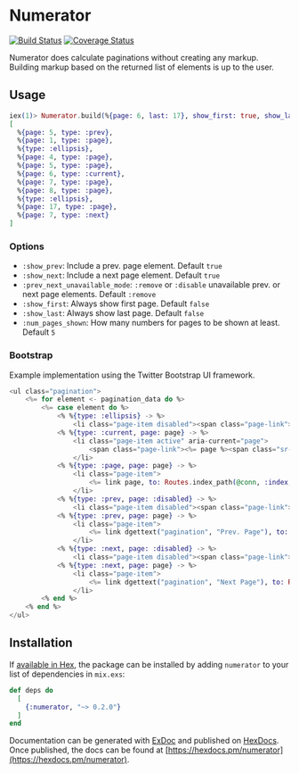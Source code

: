 # Numerator
[![Build Status](https://travis-ci.org/madeitGmbH/numerator.svg?branch=master)](https://travis-ci.org/madeitGmbH/numerator)
[![Coverage Status](https://coveralls.io/repos/github/madeitGmbH/numerator/badge.svg?branch=master)](https://coveralls.io/github/madeitGmbH/numerator?branch=master)

Numerator does calculate paginations without creating any markup. Building markup based on the returned list of elements is up to the user.

## Usage

```elixir
iex(1)> Numerator.build(%{page: 6, last: 17}, show_first: true, show_last: true)
[
  %{page: 5, type: :prev},
  %{page: 1, type: :page},
  %{type: :ellipsis},
  %{page: 4, type: :page},
  %{page: 5, type: :page},
  %{page: 6, type: :current},
  %{page: 7, type: :page},
  %{page: 8, type: :page},
  %{type: :ellipsis},
  %{page: 17, type: :page},
  %{page: 7, type: :next}
]
```

### Options

* `:show_prev`: Include a prev. page element. Default `true`
* `:show_next`: Include a next page element. Default `true`
* `:prev_next_unavailable_mode`: `:remove` or `:disable` unavailable prev. or next page elements. Default `:remove`
* `:show_first`: Always show first page. Default `false`
* `:show_last`: Always show last page. Default `false`
* `:num_pages_shown`: How many numbers for pages to be shown at least. Default `5`

### Bootstrap

Example implementation using the Twitter Bootstrap UI framework.

```eex
<ul class="pagination">
	<%= for element <- pagination_data do %>
		<%= case element do %>
			<% %{type: :ellipsis} -> %>
				<li class="page-item disabled"><span class="page-link">…</span></li>
			<% %{type: :current, page: page} -> %>
				<li class="page-item active" aria-current="page">
					<span class="page-link"><%= page %><span class="sr-only">(current)</span></span>
				</li>
			<% %{type: :page, page: page} -> %>
				<li class="page-item">
					<%= link page, to: Routes.index_path(@conn, :index, %{page: page}) %>
				</li>
			<% %{type: :prev, page: :disabled} -> %>
				<li class="page-item disabled"><span class="page-link"><%= dgettext("pagination", "Prev. Page") %></span></li>
			<% %{type: :prev, page: page} -> %>
				<li class="page-item">
					<%= link dgettext("pagination", "Prev. Page"), to: Routes.index_path(@conn, :index, %{page: page}) %>
				</li>
			<% %{type: :next, page: :disabled} -> %>
				<li class="page-item disabled"><span class="page-link"><%= dgettext("pagination", "Next Page") %></span></li>
			<% %{type: :next, page: page} -> %>
				<li class="page-item">
					<%= link dgettext("pagination", "Next Page"), to: Routes.index_path(@conn, :index, %{page: page}) %>
				</li>
		<% end %>
	<% end %>
</ul>
```

## Installation

If [available in Hex](https://hex.pm/docs/publish), the package can be installed
by adding `numerator` to your list of dependencies in `mix.exs`:

```elixir
def deps do
  [
    {:numerator, "~> 0.2.0"}
  ]
end
```

Documentation can be generated with [ExDoc](https://github.com/elixir-lang/ex_doc)
and published on [HexDocs](https://hexdocs.pm). Once published, the docs can
be found at [https://hexdocs.pm/numerator](https://hexdocs.pm/numerator).

